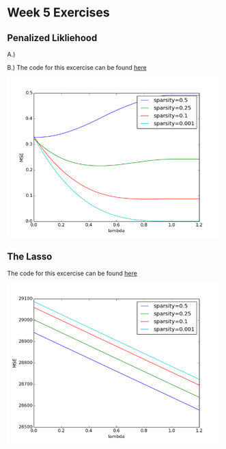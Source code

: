 # Week 5 Exercises

## Penalized Likliehood

A.) 

B.) The code for this excercise can be found [here](penalized.py)

<img src="https://github.com/afwebb/SDS-385/blob/master/week5/result_pen.png" width="500">

## The Lasso

The code for this excercise can be found [here](lasso.py)

<img src="https://github.com/afwebb/SDS-385/blob/master/week5/result_lasso.png" width="500">
